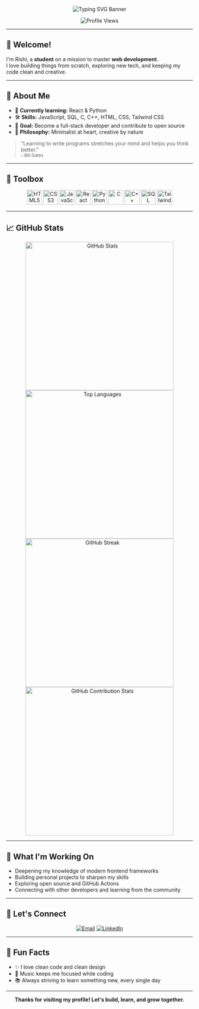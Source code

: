 <!-- Banner -->
<p align="center">
  <img src="https://readme-typing-svg.demolab.com?font=Fira+Code&size=32&pause=1000&color=00BFFF&center=true&vCenter=true&width=800&lines=Hi+I'm+Rishi!;Web+Development+Enthusiast;Minimalist+%7C+Creative+%7C+Curious+Learner" alt="Typing SVG Banner" />
</p>

<p align="center">
  <img src="https://komarev.com/ghpvc/?username=coder-Rishi05&style=flat-square&color=blue" alt="Profile Views">
</p>

---

## 👋 Welcome!

I'm Rishi, a **student** on a mission to master **web development**.  
I love building things from scratch, exploring new tech, and keeping my code clean and creative.

---

## 🚀 About Me

- 🌱 **Currently learning:** React & Python  
- 🛠️ **Skills:** JavaScript, SQL, C, C++, HTML, CSS, Tailwind CSS  
- 🎯 **Goal:** Become a full-stack developer and contribute to open source  
- 🎨 **Philosophy:** Minimalist at heart, creative by nature

> “Learning to write programs stretches your mind and helps you think better.”  
> <sub>– Bill Gates</sub>

---

## 🧰 Toolbox

<p align="center">
  <img src="https://cdn.jsdelivr.net/gh/devicons/devicon/icons/html5/html5-plain.svg" alt="HTML5" width="40"/>
  <img src="https://cdn.jsdelivr.net/gh/devicons/devicon/icons/css3/css3-plain.svg" alt="CSS3" width="40"/>
  <img src="https://cdn.jsdelivr.net/gh/devicons/devicon/icons/javascript/javascript-original.svg" alt="JavaScript" width="40"/>
  <img src="https://cdn.jsdelivr.net/gh/devicons/devicon/icons/react/react-original.svg" alt="React" width="40"/>
  <img src="https://cdn.jsdelivr.net/gh/devicons/devicon/icons/python/python-original.svg" alt="Python" width="40"/>
  <img src="https://cdn.jsdelivr.net/gh/devicons/devicon/icons/c/c-original.svg" alt="C" width="40"/>
  <img src="https://cdn.jsdelivr.net/gh/devicons/devicon/icons/cplusplus/cplusplus-original.svg" alt="C++" width="40"/>
  <img src="https://cdn.jsdelivr.net/gh/devicons/devicon/icons/mysql/mysql-original.svg" alt="SQL" width="40"/>
  <img src="https://cdn.jsdelivr.net/gh/devicons/devicon/icons/tailwindcss/tailwindcss-plain.svg" alt="TailwindCSS" width="40"/>
</p>

---

## 📈 GitHub Stats

<p align="center">
  <img src="https://github-readme-stats.vercel.app/api?username=coder-Rishi05&show_icons=true&theme=dark&hide_title=true&bg_color=000000&border_radius=20" alt="GitHub Stats" width="400"/>
  <br/>
  <img src="https://github-readme-stats.vercel.app/api/top-langs/?username=coder-Rishi05&layout=compact&theme=dark&hide_title=true&bg_color=000000&border_radius=20" alt="Top Languages" width="400"/>
  <br/>
  <img src="https://github-readme-streak-stats.herokuapp.com/?user=coder-Rishi05&theme=black-ice&hide_border=false&date_format=M%20j%5B%2C%20Y%5D" alt="GitHub Streak" width="400"/>
  <br/>
  <img src="https://github-contributor-stats.vercel.app/api?username=coder-Rishi05&limit=5&theme=dark&combine_all_yearly_contributions=true" alt="GitHub Contribution Stats" width="400"/>
</p>

---

## 📝 What I'm Working On

- Deepening my knowledge of modern frontend frameworks
- Building personal projects to sharpen my skills
- Exploring open source and GitHub Actions
- Connecting with other developers and learning from the community

---

## 🤝 Let's Connect

<p align="center">
  <a href="#"><img alt="Email" src="https://img.shields.io/badge/Email-grey?style=for-the-badge&logo=gmail"></a>
  <a href="#"><img alt="LinkedIn" src="https://img.shields.io/badge/LinkedIn-grey?style=for-the-badge&logo=linkedin"></a>
  <!-- You can add your real links here later -->
</p>

---

## 🌟 Fun Facts

- ✨ I love clean code and clean design
- 🎵 Music keeps me focused while coding
- 📚 Always striving to learn something new, every single day

---

<p align="center">
  <b>Thanks for visiting my profile! Let's build, learn, and grow together.</b>
</p>

<!--
**coder-Rishi05/coder-Rishi05** is a ✨ special ✨ repository because its `README.md` (this file) appears on your GitHub profile.
-->
